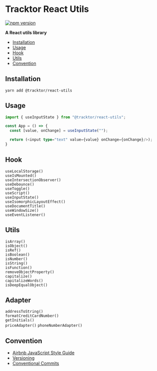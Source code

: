 #  Tracktor React Utils 

[![npm version](https://badge.fury.io/js/@tracktor%2Freact-utils.svg)](https://badge.fury.io/js/@tracktor%2Freact-utils)

**A React utils library**

- [Installation](#Installation)
- [Usage](#Usage)
- [Hook](#Hook)
- [Utils](#Utils)
- [Convention](#Convention)

## Installation

```console
yarn add @tracktor/react-utils
```

## Usage

```typescript jsx
import { useInputState } from "@tracktor/react-utils";

const App = () => {
  const [value, onChange] = useInputState("");

  return (<input type="text" value={value} onChange={onChange}/>);
}
```

## Hook
`useLocalStorage()`  
`useIsMounted()`  
`useIntersectionObserver()`  
`useDebounce()`  
`useToggle()`  
`useScript()`  
`useInputState()`  
`useIsomorphicLayoutEffect()`  
`useDocumentTitle()`  
`useWindowSize()`  
`useEventListener()`

## Utils
`isArray()`  
`isObject()`  
`isRef()`  
`isBoolean()`  
`isNumber()`  
`isString()`  
`isFunction()`  
`removeObjectProperty()`  
`capitalize()`  
`capitalizeWords()`  
`isDeepEqualObject()`  


## Adapter
`addressToString()`  
`formatCreditCardNumber()`  
`getInitials()`  
`priceAdapter()`
`phoneNumberAdapter()`

## Convention

- [Airbnb JavaScript Style Guide](https://github.com/airbnb/javascript)
- [Versioning](https://semver.org)
- [Conventional Commits](https://www.conventionalcommits.org)
